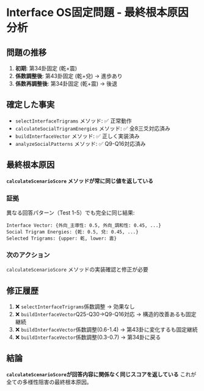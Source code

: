 # Interface OS固定問題 - 最終根本原因分析

## 問題の推移
1. **初期**: 第34卦固定 (乾+震)
2. **係数調整後**: 第43卦固定 (乾+兌) → 進歩あり
3. **係数再調整後**: 第34卦固定 (乾+震) → 後退

## 確定した事実
- `selectInterfaceTrigrams` メソッド: ✅ 正常動作
- `calculateSocialTrigramEnergies` メソッド: ✅ 全8三爻対応済み
- `buildInterfaceVector` メソッド: ✅ 正しく実装済み
- `analyzeSocialPatterns` メソッド: ✅ Q9-Q16対応済み

## 最終根本原因
**`calculateScenarioScore` メソッドが常に同じ値を返している**

### 証拠
異なる回答パターン（Test 1-5）でも完全に同じ結果:
```
Interface Vector: {外向_主導性: 0.5, 外向_調和性: 0.45, ...}
Social Trigram Energies: {乾: 0.5, 兌: 0.45, ...}
Selected Trigrams: {upper: 乾, lower: 震}
```

### 次のアクション
`calculateScenarioScore` メソッドの実装確認と修正が必要

## 修正履歴
1. ❌ `selectInterfaceTrigrams`係数調整 → 効果なし
2. ❌ `buildInterfaceVector`Q25-Q30→Q9-Q16対応 → 構造的改善あるも固定継続
3. ❌ `buildInterfaceVector`係数調整(0.6-1.4) → 第43卦に変化するも固定継続
4. ❌ `buildInterfaceVector`係数調整(0.3-0.7) → 第34卦に戻る

## 結論
**`calculateScenarioScore`が回答内容に関係なく同じスコアを返している**
これが全ての多様性阻害の最終根本原因。